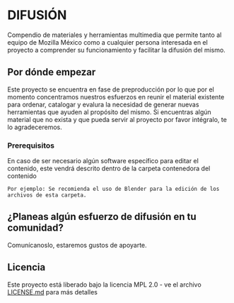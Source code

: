 # DIFUSIÓN
Compendio de materiales y herramientas multimedia que permite tanto al equipo de Mozilla México como a cualquier persona interesada en el proyecto a comprender su funcionamiento y facilitar la difusión del mismo.

## Por dónde empezar

Este proyecto se encuentra en fase de preproducción por lo que por el momento concentramos nuestros esfuerzos en reunir el material existente para ordenar, catalogar y evalura la necesidad de generar nuevas herramientas que ayuden al propósito del mismo. Si encuentras algún material que no exista y que pueda servir al proyecto por favor intégralo, te lo agradeceremos.

### Prerequisitos

En caso de ser necesario algún software específico para editar el contenido, este vendrá descrito dentro de la carpeta contenedora del contenido

```
Por ejemplo: Se recomienda el uso de Blender para la edición de los archivos de esta carpeta.
```

## ¿Planeas algún esfuerzo de difusión en tu comunidad?

Comunícanoslo, estaremos gustos de apoyarte.

## Licencia

Este proyecto está liberado bajo la licencia MPL 2.0 - ve el archivo [LICENSE.md](LICENSE.md) para más detalles
